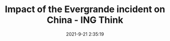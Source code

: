 ---
"title": "Impact of the Evergrande incident on China - ING Think"
"date": "2021-9-21 2:35:19"
"feed_name": "GOOGLENEWSCONSTRUCTION"
"feed_website": "https://news.google.com/search?q=construction%2Bincident&hl=en-US&gl=US&ceid=US:en"
"feed_rss": "https://news.google.com/rss/search?q=construction%2Bincident&hl=en-US&gl=US&ceid=US:en"
"link": "https://think.ing.com/articles/impacts-of-the-evergrande-incident-on-china/"
"source": "{'href': 'https://think.ing.com', 'title': 'ING Think'}"
"file": "_posts/2021-1-1-c1b71eab6f3d08025893cedd24d53d57f6b348b3.md"
"accident": "1"
"drilling": "0"
"dead": "0"
"injured": "0"
"arrested": "0"
"where": "unknown site"
"place": "unknown place"
---